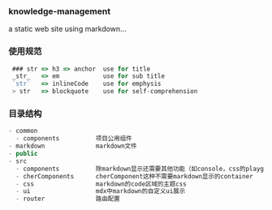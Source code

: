 ### knowledge-management
a static web site using markdown...

### 使用规范

```js
 ### str => h3 => anchor  use for title
 _str_   => em            use for sub title
 `str`   => inlineCode    use for emphysis
 > str   => blockquote    use for self-comprehension
```

### 目录结构

``` js
- common
  - components          项目公用组件
- markdown              markdown文件
- public
- src
  - components          除markdown显示还需要其他功能（如console，css的playground）的container
  - cherComponents      cherComponent这种不需要markdown显示的container
  - css                 markdown的code区域的主题css
  - ui                  mdx中markdown的自定义ui展示
  - router              路由配置
```